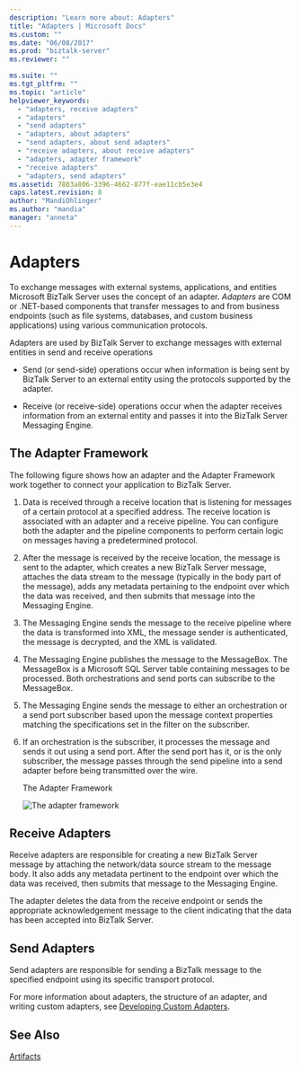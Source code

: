 ```yaml
---
description: "Learn more about: Adapters"
title: "Adapters | Microsoft Docs"
ms.custom: ""
ms.date: "06/08/2017"
ms.prod: "biztalk-server"
ms.reviewer: ""

ms.suite: ""
ms.tgt_pltfrm: ""
ms.topic: "article"
helpviewer_keywords: 
  - "adapters, receive adapters"
  - "adapters"
  - "send adapters"
  - "adapters, about adapters"
  - "send adapters, about send adapters"
  - "receive adapters, about receive adapters"
  - "adapters, adapter framework"
  - "receive adapters"
  - "adapters, send adapters"
ms.assetid: 7803a806-3396-4662-877f-eae11cb5e3e4
caps.latest.revision: 8
author: "MandiOhlinger"
ms.author: "mandia"
manager: "anneta"
---
```

# Adapters
To exchange messages with external systems, applications, and entities Microsoft BizTalk Server uses the concept of an adapter. *Adapters* are COM or .NET-based components that transfer messages to and from business endpoints (such as file systems, databases, and custom business applications) using various communication protocols.  
  
 Adapters are used by BizTalk Server to exchange messages with external entities in send and receive operations  
  
-   Send (or send-side) operations occur when information is being sent by BizTalk Server to an external entity using the protocols supported by the adapter.  
  
-   Receive (or receive-side) operations occur when the adapter receives information from an external entity and passes it into the BizTalk Server Messaging Engine.  
  
## The Adapter Framework  
 The following figure shows how an adapter and the Adapter Framework work together to connect your application to BizTalk Server.  
  
1. Data is received through a receive location that is listening for messages of a certain protocol at a specified address. The receive location is associated with an adapter and a receive pipeline. You can configure both the adapter and the pipeline components to perform certain logic on messages having a predetermined protocol.  
  
2. After the message is received by the receive location, the message is sent to the adapter, which creates a new BizTalk Server message, attaches the data stream to the message (typically in the body part of the message), adds any metadata pertaining to the endpoint over which the data was received, and then submits that message into the Messaging Engine.  
  
3. The Messaging Engine sends the message to the receive pipeline where the data is transformed into XML, the message sender is authenticated, the message is decrypted, and the XML is validated.  
  
4. The Messaging Engine publishes the message to the MessageBox. The MessageBox is a Microsoft SQL Server table containing messages to be processed. Both orchestrations and send ports can subscribe to the MessageBox.  
  
5. The Messaging Engine sends the message to either an orchestration or a send port subscriber based upon the message context properties matching the specifications set in the filter on the subscriber.  
  
6. If an orchestration is the subscriber, it processes the message and sends it out using a send port. After the send port has it, or is the only subscriber, the message passes through the send pipeline into a send adapter before being transmitted over the wire.  
  
   The Adapter Framework  
  
   ![The adapter framework](../core/media/ebiz-sdk-adpttoday.gif "ebiz_sdk_adpttoday")  
  
## Receive Adapters  
 Receive adapters are responsible for creating a new BizTalk Server message by attaching the network/data source stream to the message body. It also adds any metadata pertinent to the endpoint over which the data was received, then submits that message to the Messaging Engine.  
  
 The adapter deletes the data from the receive endpoint or sends the appropriate acknowledgement message to the client indicating that the data has been accepted into BizTalk Server.  
  
## Send Adapters  
 Send adapters are responsible for sending a BizTalk message to the specified endpoint using its specific transport protocol.  
  
 For more information about adapters, the structure of an adapter, and writing custom adapters, see [Developing Custom Adapters](../core/developing-custom-adapters.md).  
  
## See Also  
 [Artifacts](../core/artifacts.md)
